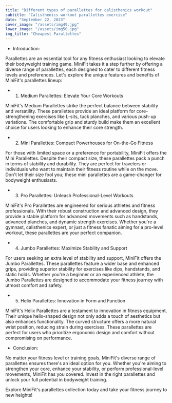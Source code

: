 ```yaml
---
title: "Different types of parallettes for calisthenics workout"
subtitle: "Calisthenics workout parallettes exercise"
date: "September 22, 2023"
cover_image: "/assets/img49.jpg"
lower_image: "/assets/img50.jpg"
img_title: "Cheapest Parallettes"
---
```


* Introduction:

Parallettes are an essential tool for any fitness enthusiast looking to elevate their bodyweight training game. MiniFit takes it a step further by offering a diverse range of parallettes, each designed to cater to different fitness levels and preferences. Let's explore the unique features and benefits of MiniFit's parallettes lineup:


* 1. Medium Parallettes: Elevate Your Core Workouts

MiniFit's Medium Parallettes strike the perfect balance between stability and versatility. These parallettes provide an ideal platform for core-strengthening exercises like L-sits, tuck planches, and various push-up variations. The comfortable grip and sturdy build make them an excellent choice for users looking to enhance their core strength.


* 2. Mini Parallettes: Compact Powerhouses for On-the-Go Fitness

For those with limited space or a preference for portability, MiniFit offers the Mini Parallettes. Despite their compact size, these parallettes pack a punch in terms of stability and durability. They are perfect for travelers or individuals who want to maintain their fitness routine while on the move. Don't let their size fool you; these mini parallettes are a game-changer for bodyweight enthusiasts.


* 3. Pro Parallettes: Unleash Professional-Level Workouts

MiniFit's Pro Parallettes are engineered for serious athletes and fitness professionals. With their robust construction and advanced design, they provide a stable platform for advanced movements such as handstands, advanced planches, and dynamic strength exercises. Whether you're a gymnast, calisthenics expert, or just a fitness fanatic aiming for a pro-level workout, these parallettes are your perfect companion.


* 4. Jumbo Parallettes: Maximize Stability and Support

For users seeking an extra level of stability and support, MiniFit offers the Jumbo Parallettes. These parallettes feature a wider base and enhanced grips, providing superior stability for exercises like dips, handstands, and static holds. Whether you're a beginner or an experienced athlete, the Jumbo Parallettes are designed to accommodate your fitness journey with utmost comfort and safety.


* 5. Helix Parallettes: Innovation in Form and Function

MiniFit's Helix Parallettes are a testament to innovation in fitness equipment. Their unique helix-shaped design not only adds a touch of aesthetics but also enhances functionality. The curved structure offers a more natural wrist position, reducing strain during exercises. These parallettes are perfect for users who prioritize ergonomic design and comfort without compromising on performance.


* Conclusion:

No matter your fitness level or training goals, MiniFit's diverse range of parallettes ensures there's an ideal option for you. Whether you're aiming to strengthen your core, enhance your stability, or perform professional-level movements, MiniFit has you covered. Invest in the right parallettes and unlock your full potential in bodyweight training.

Explore MiniFit's parallettes collection today and take your fitness journey to new heights!

